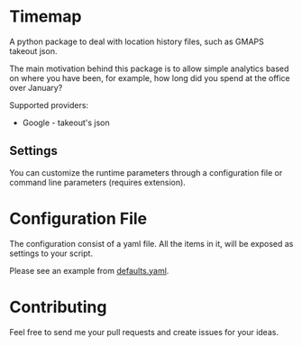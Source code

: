 # Timemap

A python package to deal with location history files, such
as GMAPS takeout json.

The main motivation behind this package is to allow simple analytics
based on where you have been, for example, how long did you spend
at the office over January?


Supported providers:
* Google - takeout's json


## Settings

You can customize the runtime parameters through a configuration file
or command line parameters (requires extension).


# Configuration File
The configuration consist of a yaml file. All the items in it, will be
exposed as settings to your script. 

Please see an example from [defaults.yaml][defaults.yaml].


# Contributing
Feel free to send me your pull requests and create issues for your ideas.

[defaults.yaml]: https://github.com/PFigs/location-history/blob/master/tests/defaults.yml
